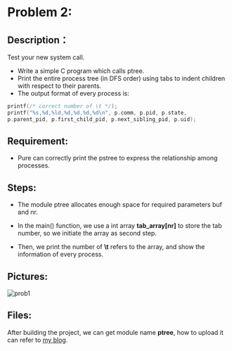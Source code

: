 # Problem 2:
## Description：

Test your new system call.

- Write a simple C program which calls ptree.
- Print the entire process tree (in DFS order) using tabs to indent children with respect to their parents.
- The output format of every process is:

```c
printf(/* correct number of \t */);
printf("%s,%d,%ld,%d,%d,%d,%d\n", p.comm, p.pid, p.state,
p.parent_pid, p.first_child_pid, p.next_sibling_pid, p.uid);
```

## Requirement:

- Pure can correctly print the pstree to express the relationship among processes.

## Steps:

- The module ptree allocates enough space for required parameters buf and nr. 

- In the main() function, we use a int array **tab_array[nr]** to store the tab number, so we initiate the array as second step.
- Then, we print the number of **\t** refers to the array, and show the information of every process.

## Pictures:

![prob1](https://ws1.sinaimg.cn/large/006tNc79ly1g29iddlfyxj30zj0rtdpt.jpg)



## Files:

After building the project, we can get module name **ptree**, how to upload it can refer to [my blog](<http://kylinchen.top/2019/04/06/Ubuntu-Android_init/>).